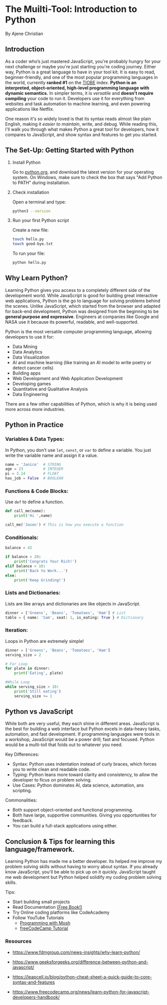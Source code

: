 # The Muilti-Tool: Introduction to Python

By Ajene Christian

## Introduction

As a coder who’s just mastered JavaScript, you're probably hungry for your next challenge or maybe you're just starting you're coding journey. Either way, Python is a great language to have in your tool kit. It is easy to read, beginner-friendly, and one of the most popular programming languages in the world, currently **ranked #1** on the [TIOBE](https://www.tiobe.com/tiobe-index/) index. **Python is an interpreted, object-oriented, high-level programming language with dynamic semantics.** In simpler terms, it is _versatile_ and **doesn't require compiling** your code to run it. Developers use it for everything from websites and task automation to machine learning, and even powering applications like Netflix.

One reason it's so widely loved is that its syntax reads almost like plain English, making it _easier to maintain_, write, and debug. While reading this, I'll walk you through what makes Python a great tool for developers, how it compares to JavaScript, and show syntax and features to get you started.

## The Set-Up: Getting Started with Python

1. Install Python

   Go to [python.org](python.org), and download the latest version for your operating system. On Windows, make sure to check the box that says "Add Python to PATH" during installation.

2. Check installation

   Open a terminal and type:

   ```bash
   python3 --version
   ```

3. Run your first Python script

   Create a new file:

   ```bash
   touch hello.py
   touch good-bye.txt
   ```

   To run your file:

   ```bash
   python hello.py
   ```

## Why Learn Python?

Learning Python gives you access to a completely different side of the development world. While JavaScript is good for building great interactive web applications, Python is the go to language for solving problems behind the scenes. Unlike JavaScript, which started from the browser and adapted for back-end development, Python was designed from the beginning to be **general purpose and expressive**. Engineers at companies like Google and NASA use it because its powerful, readable, and well-supported.

Python is the most versatile computer programming language, allowing developers to use it for:

- Data Mining
- Data Analytics
- Data Visualization
- AI and machine learning (like training an AI model to write poetry or detect cancer cells)
- Building apps
- Web Development and Web Application Development
- Developing games
- Quantitative and Qualitative Analysis
- Data Engineering

There are a few other capabilities of Python, which is why it is being used more across more industries. 

## Python in Practice

### Variables & Data Types:

In Python, you don't use `let`, `const`, or `var` to define a variable. You just write the variable name and assign it a value.

```python
name = 'Janice'  # STRING
age = 23         # INTEGER
pi = 3.14        # FLOAT
has_job = False  # BOOLEAN
```

### Functions & Code Blocks:

Use `def` to define a function.

```python
def call_me(name):
    print('Hi ',name)

call_me('Jason') # This is how you execute a function
```

### Conditionals:

```python
balance = 42

if balance > 20:
    print('Congrats Your Rich!')
elif balance < 10:
    print('Back to Work...')
else:
    print('Keep Grinding!')
```

### Lists and Dictionaries:

Lists are like arrays and dictionaries are like objects in JavaScript.

```python
dinner = ['Greens', 'Beans', 'Tomatoes', 'Ham'] # List
table = { name: 'Sam', seat: 1, is_eating: True } # Dictionary
```

### Iteration:

Loops in Python are extremely simple!

```python
dinner = ['Greens', 'Beans', 'Tomatoes', 'Ham']
serving_size = 2

# For Loop
for plate in dinner:
    print('Eating', plate)

#While Loop
while serving_size > 10:
    print('Still eating')
    serving_size += 1
```

## Python vs JavaScript

While both are very useful, they each shine in different areas. JavaScript is the best for building a web interface but Python excels in data-heavy tasks, automation, and fast development. If programming languages were tools in a workshop, JavaScript would be
a power drill; fast and focused. Python would be a multi-toll that folds out to whatever you need.

Key Differences:

- Syntax: Python uses indentation instead of curly braces, which forces you to write clean and readable code.
- Typing: Python leans more toward clarity and consistency, to allow the developer to ficus on problem solving.
- Use Cases: Python dominates AI, data science, automation, ans scripting.

Commonalities:

- Both support object-oriented and functional programming.
- Both have large, supportive communities. Giving you opportunities for feedback.
- You can build a full-stack applications using either.

## Conclusion & Tips for learning this language/framework.

Learning Python has made me a better developer. Its helped me improve my problem solving skills without having to worry about syntax. If you already know JavaScript, you'll be able to pick up on it quickly. JavaScript taught me web development but Python helped solidify my coding problem solving skills.

Tips:

- Start building small projects
- Read Documentation [(Free Book!)](https://automatetheboringstuff.com/)
- Try Online coding platforms like CodeAcademy
- Follow YouTube Tutorials
  - [Programming with Mosh](https://www.youtube.com/watch?v=K5KVEU3aaeQ&t=56s)
  - [freeCodeCamp Tutorial](https://www.youtube.com/watch?v=rfscVS0vtbw)

### Resources

- https://www.fdmgroup.com/news-insights/why-learn-python/

- https://www.geeksforgeeks.org/difference-between-python-and-javascript/

- https://leapcell.io/blog/python-cheat-sheet-a-quick-guide-to-core-syntax-and-features
- https://www.freecodecamp.org/news/learn-python-for-javascript-developers-handbook/
